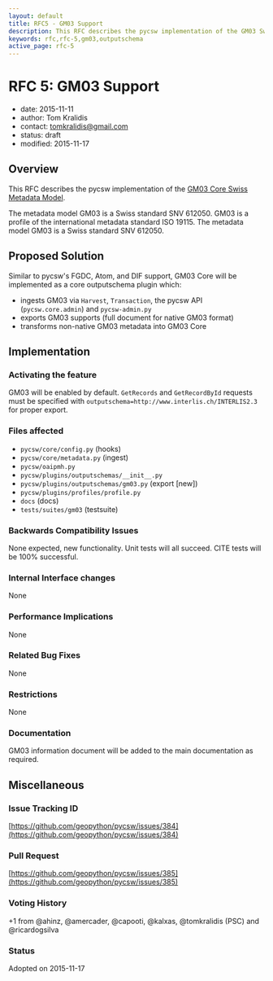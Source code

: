 ```yaml
---
layout: default
title: RFC5 - GM03 Support
description: This RFC describes the pycsw implementation of the GM03 Swiss Metadata Model
keywords: rfc,rfc-5,gm03,outputschema
active_page: rfc-5
---
```


# RFC 5: GM03 Support

- date: 2015-11-11
- author: Tom Kralidis
- contact: tomkralidis@gmail.com
- status: draft
- modified: 2015-11-17

## Overview

This RFC describes the pycsw implementation of the [GM03 Core Swiss Metadata Model](http://www.geocat.ch/internet/geocat/en/home/documentation/gm03.html).

The metadata model GM03 is a Swiss standard SNV 612050. GM03 is a profile of the international metadata standard ISO 19115.  The metadata model GM03 is a Swiss standard SNV 612050.

## Proposed Solution

Similar to pycsw's FGDC, Atom, and DIF support, GM03 Core will be implemented as a core outputschema plugin which:

* ingests GM03 via `Harvest`, `Transaction`, the pycsw API (`pycsw.core.admin`) and `pycsw-admin.py`
* exports GM03 supports (full document for native GM03 format)
* transforms non-native GM03 metadata into GM03 Core

## Implementation

### Activating the feature

GM03 will be enabled by default. `GetRecords` and `GetRecordById` requests must be specified with `outputschema=http://www.interlis.ch/INTERLIS2.3` for proper export.

### Files affected

* `pycsw/core/config.py` (hooks)
* `pycsw/core/metadata.py` (ingest)
* `pycsw/oaipmh.py`
* `pycsw/plugins/outputschemas/__init__.py`
* `pycsw/plugins/outputschemas/gm03.py` (export [new])
* `pycsw/plugins/profiles/profile.py`
* `docs` (docs)
* `tests/suites/gm03` (testsuite)

### Backwards Compatibility Issues

None expected, new functionality. Unit tests will all succeed. CITE tests will be 100% successful.

### Internal Interface changes

None

### Performance Implications

None

### Related Bug Fixes

None

### Restrictions

None

### Documentation

GM03 information document will be added to the main documentation as required.

## Miscellaneous

### Issue Tracking ID

[https://github.com/geopython/pycsw/issues/384](https://github.com/geopython/pycsw/issues/384)

### Pull Request

[https://github.com/geopython/pycsw/issues/385](https://github.com/geopython/pycsw/issues/385)

### Voting History

+1 from @ahinz, @amercader, @capooti, @kalxas, @tomkralidis (PSC) and @ricardogsilva

### Status

Adopted on 2015-11-17
